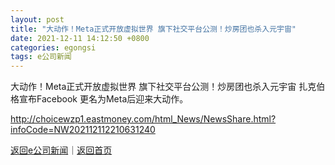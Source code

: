 ```yaml
---
layout: post
title: "大动作！Meta正式开放虚拟世界 旗下社交平台公测！炒房团也杀入元宇宙"
date: 2021-12-11 14:12:50 +0800
categories: egongsi
tags: e公司新闻
---
```

大动作！Meta正式开放虚拟世界 旗下社交平台公测！炒房团也杀入元宇宙
扎克伯格宣布Facebook 更名为Meta后迎来大动作。

<http://choicewzp1.eastmoney.com/html_News/NewsShare.html?infoCode=NW202112112210631240>

[返回e公司新闻](//finews.withounder.com/egongsi/)｜[返回首页](//finews.withounder.com/)